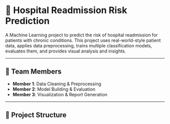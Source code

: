 # 🏥 Hospital Readmission Risk Prediction

A Machine Learning project to predict the risk of hospital readmission for patients with chronic conditions. This project uses real-world-style patient data, applies data preprocessing, trains multiple classification models, evaluates them, and provides visual analysis and insights.

---

## 👥 Team Members

- **Member 1**: Data Cleaning & Preprocessing  
- **Member 2**: Model Building & Evaluation  
- **Member 3**: Visualization & Report Generation  

---

## 📁 Project Structure

